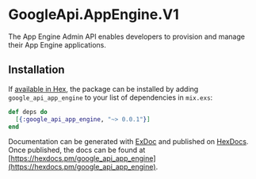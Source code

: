 # GoogleApi.AppEngine.V1

The App Engine Admin API enables developers to provision and manage their App Engine applications.

## Installation

If [available in Hex](https://hex.pm/docs/publish), the package can be installed
by adding `google_api_app_engine` to your list of dependencies in `mix.exs`:

```elixir
def deps do
  [{:google_api_app_engine, "~> 0.0.1"}]
end
```

Documentation can be generated with [ExDoc](https://github.com/elixir-lang/ex_doc)
and published on [HexDocs](https://hexdocs.pm). Once published, the docs can
be found at [https://hexdocs.pm/google_api_app_engine](https://hexdocs.pm/google_api_app_engine).
